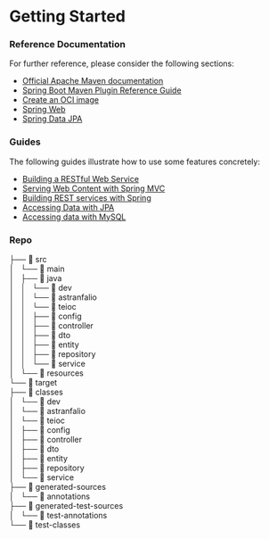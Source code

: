 # Getting Started

### Reference Documentation

For further reference, please consider the following sections:

* [Official Apache Maven documentation](https://maven.apache.org/guides/index.html)
* [Spring Boot Maven Plugin Reference Guide](https://docs.spring.io/spring-boot/docs/3.1.4/maven-plugin/reference/html/)
* [Create an OCI image](https://docs.spring.io/spring-boot/docs/3.1.4/maven-plugin/reference/html/#build-image)
* [Spring Web](https://docs.spring.io/spring-boot/docs/3.1.4/reference/htmlsingle/index.html#web)
* [Spring Data JPA](https://docs.spring.io/spring-boot/docs/3.1.4/reference/htmlsingle/index.html#data.sql.jpa-and-spring-data)

### Guides

The following guides illustrate how to use some features concretely:

* [Building a RESTful Web Service](https://spring.io/guides/gs/rest-service/)
* [Serving Web Content with Spring MVC](https://spring.io/guides/gs/serving-web-content/)
* [Building REST services with Spring](https://spring.io/guides/tutorials/rest/)
* [Accessing Data with JPA](https://spring.io/guides/gs/accessing-data-jpa/)
* [Accessing data with MySQL](https://spring.io/guides/gs/accessing-data-mysql/)


### Repo

├── 📁 src  
│   └── 📁 main  
│       ├── 📁 java  
│       │   └── 📁 dev  
│       │       └── 📁 astranfalio  
│       │           └── 📁 teioc  
│       │               ├── 📁 config  
│       │               ├── 📁 controller  
│       │               ├── 📁 dto  
│       │               ├── 📁 entity  
│       │               ├── 📁 repository  
│       │               └── 📁 service  
│       └── 📁 resources  
└── 📁 target  
    ├── 📁 classes  
    │   └── 📁 dev  
    │       └── 📁 astranfalio  
    │           └── 📁 teioc  
    │               ├── 📁 config  
    │               ├── 📁 controller  
    │               ├── 📁 dto  
    │               ├── 📁 entity  
    │               ├── 📁 repository  
    │               └── 📁 service  
    ├── 📁 generated-sources  
    │   └── 📁 annotations  
    ├── 📁 generated-test-sources  
    │   └── 📁 test-annotations  
    └── 📁 test-classes

